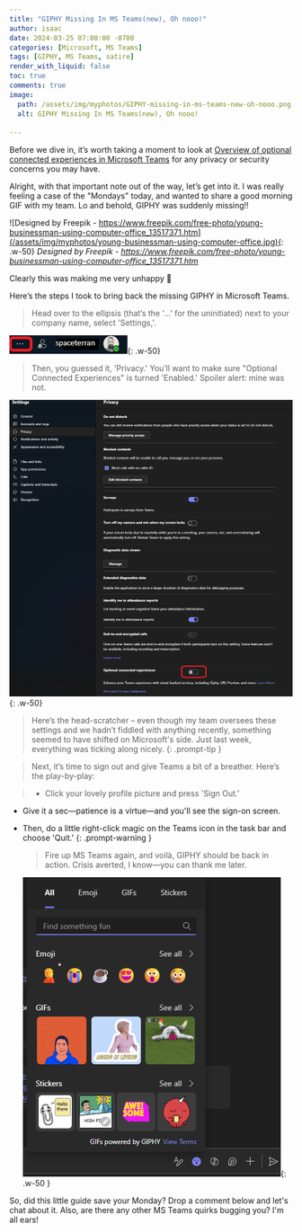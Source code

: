 ```yaml
---
title: "GIPHY Missing In MS Teams(new), Oh nooo!"
author: isaac
date: 2024-03-25 07:00:00 -0700
categories: [Microsoft, MS Teams]
tags: [GIPHY, MS Teams, satire]
render_with_liquid: false
toc: true
comments: true
image:
  path: /assets/img/myphotos/GIPHY-missing-in-ms-teams-new-oh-nooo.png
  alt: GIPHY Missing In MS Teams(new), Oh nooo!

---
```


Before we dive in, it’s worth taking a moment to look at [Overview of optional connected experiences in Microsoft Teams](https://learn.microsoft.com/en-us/microsoftteams/privacy/teams-privacy-oce-overview) for any privacy or security concerns you may have.

Alright, with that important note out of the way, let’s get into it. I was really feeling a case of the "Mondays" today, and wanted to share a good morning GIF with my team. Lo and behold, GIPHY was suddenly missing!!

![Designed by Freepik - https://www.freepik.com/free-photo/young-businessman-using-computer-office_13517371.htm](/assets/img/myphotos/young-businessman-using-computer-office.jpg){: .w-50}
_Designed by Freepik - https://www.freepik.com/free-photo/young-businessman-using-computer-office_13517371.htm_

Clearly this was making me very unhappy 🤣

Here’s the steps I took to bring back the missing GIPHY in Microsoft Teams.

  >Head over to the ellipsis (that’s the '...' for the uninitiated) next to your company name, select 'Settings,'.
  
  ![Screenshot of ellipsis in MS Teams](/assets/img/myphotos/three-dots.png){: .w-50}
  
  >Then, you guessed it, 'Privacy.' You’ll want to make sure "Optional Connected Experiences" is turned 'Enabled.' Spoiler alert: mine was not.
  
  ![Screenshot of settings in MS Teams](/assets/img/myphotos/ms-teams-optional-connected-experiences.png){: .w-50}
  
  >Here’s the head-scratcher – even though my team oversees these settings and we hadn’t fiddled with anything recently, something seemed to have shifted on Microsoft's side. Just last week, everything was ticking along nicely.
  {: .prompt-tip }

  >Next, it’s time to sign out and give Teams a bit of a breather. Here’s the play-by-play:

>- Click your lovely profile picture and press 'Sign Out.' 
- Give it a sec—patience is a virtue—and you'll see the sign-on screen.
- Then, do a little right-click magic on the Teams icon in the task bar and choose 'Quit.'
{: .prompt-warning }

  >Fire up MS Teams again, and voilà, GIPHY should be back in action. Crisis averted, I know—you can thank me later.

   ![Screenshot of GIPHY showing again in MS Teams](/assets/img/myphotos/ms-teams-it-works.png){: .w-50 }

So, did this little guide save your Monday? Drop a comment below and let's chat about it. Also, are there any other MS Teams quirks bugging you? I'm all ears!



